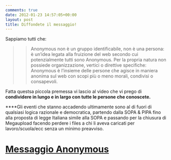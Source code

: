 ```yaml
---
comments: true
date: 2012-01-23 14:57:05+00:00
layout: post
title: Diffondete il messaggio!
---
```


Sappiamo tutti che:





<blockquote>

> 
> Anonymous non è un gruppo identificabile, non è una persona: è un’idea legata alla fruizione del web secondo cui potenzialmente tutti sono Anonymous. Per la propria natura non possiede organizzazione, vertici o direttive specifiche: Anonymous è l’insieme delle persone che agisce in maniera anonima sul web con scopi più o meno morali, condivisi o consapevoli.
> 
> 
</blockquote>




Fatta questsa piccola premessa vi lascio al video che vi prego di **condividere in lungo e in largo con tutte le persone che conoscete.**




****Gli eventi che stanno accadendo ultimamente sono al di fuori di qualsiasi logica razionale e democratica, partendo dalla SOPA & PIPA fino alla proposta di legge Italiana simile alla SOPA e passando per la chiusura di Megaupload facendo perdere i files a chi li aveva caricati per lavoro/scuola/ecc senza un minimo preavviso.





# [Messaggio Anonymous](http://www.youtube.com/watch?v=OFVBtkTTrS0)



